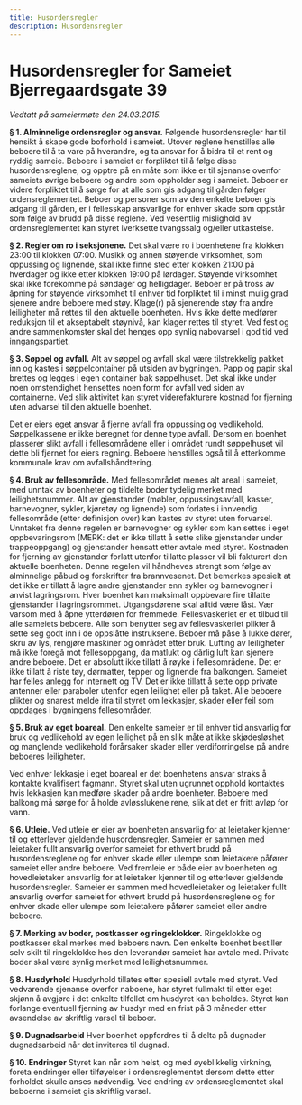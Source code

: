 ```yaml
---
title: Husordensregler
description: Husordensregler
---
```


# Husordensregler for Sameiet Bjerregaardsgate 39

_Vedtatt på sameiermøte den 24.03.2015._

**§ 1. Alminnelige ordensregler og ansvar.**
Følgende husordensregler har til hensikt å skape gode boforhold i sameiet. Utover
reglene henstilles alle beboere til å ta vare på hverandre, og ta ansvar for å bidra til et
rent og ryddig sameie.
Beboere i sameiet er forpliktet til å følge disse husordensreglene, og opptre på en måte
som ikke er til sjenanse ovenfor sameiets øvrige beboere og andre som oppholder seg i
sameiet. Beboer er videre forpliktet til å sørge for at alle som gis adgang til gården følger
ordensreglementet. Beboer og personer som av den enkelte beboer gis adgang til
gården, er i fellesskap ansvarlige for enhver skade som oppstår som følge av brudd på
disse reglene.
Ved vesentlig mislighold av ordensreglementet kan styret iverksette tvangssalg og/eller
utkastelse.

**§ 2. Regler om ro i seksjonene.**
Det skal være ro i boenhetene fra klokken 23:00 til klokken 07:00. Musikk og annen
støyende virksomhet, som oppussing og lignende, skal ikke finne sted etter klokken
21:00 på hverdager og ikke etter klokken 19:00 på lørdager. Støyende virksomhet skal
ikke forekomme på søndager og helligdager.
Beboer er på tross av åpning for støyende virksomhet til enhver tid forpliktet til i minst
mulig grad sjenere andre beboere med støy.
Klage(r) på sjenerende støy fra andre leiligheter må rettes til den aktuelle boenheten.
Hvis ikke dette medfører reduksjon til et akseptabelt støynivå, kan klager rettes til
styret.
Ved fest og andre sammenkomster skal det henges opp synlig nabovarsel i god tid ved
inngangspartiet.

**§ 3. Søppel og avfall.**
Alt av søppel og avfall skal være tilstrekkelig pakket inn og kastes i søppelcontainer på
utsiden av bygningen. Papp og papir skal brettes og legges i egen container bak
søppelhuset. Det skal ikke under noen omstendighet hensettes noen form for avfall ved
siden av containerne. Ved slik aktivitet kan styret viderefakturere kostnad for fjerning
uten advarsel til den aktuelle boenhet.

Det er eiers eget ansvar å fjerne avfall fra oppussing og vedlikehold. Søppelkassene er
ikke beregnet for denne type avfall. Dersom en boenhet plasserer slikt avfall i
fellesområdene eller i området rundt søppelhuset vil dette bli fjernet for eiers regning.
Beboere henstilles også til å etterkomme kommunale krav om avfallshåndtering.

**§ 4. Bruk av fellesområde.**
Med fellesområdet menes alt areal i sameiet, med unntak av boenheter og tildelte boder
tydelig merket med leilighetsnummer.
Alt av gjenstander (møbler, oppussingsavfall, kasser, barnevogner, sykler, kjøretøy og
lignende) som forlates i innvendig fellesområde (etter definisjon over) kan kastes av
styret uten forvarsel. Unntaket fra denne regelen er barnevogner og sykler som kan
settes i eget oppbevaringsrom (MERK: det er ikke tillatt å sette slike gjenstander under
trappeoppgang) og gjenstander hensatt etter avtale med styret. Kostnaden for fjerning
av gjenstander forlatt utenfor tillatte plasser vil bli fakturert den aktuelle boenheten.
Denne regelen vil håndheves strengt som følge av alminnelige påbud og forskrifter fra
brannvesenet.
Det bemerkes spesielt at det ikke er tillatt å lagre andre gjenstander enn sykler og
barnevogner i anvist lagringsrom. Hver boenhet kan maksimalt oppbevare fire tillatte
gjenstander i lagringsrommet.
Utgangsdørene skal alltid være låst. Vær varsom med å åpne ytterdøren for fremmede.
Fellesvaskeriet er et tilbud til alle sameiets beboere. Alle som benytter seg av
fellesvaskeriet plikter å sette seg godt inn i de oppslåtte instruksene. Beboer må påse å
lukke dører, skru av lys, rengjøre maskiner og området etter bruk.
Lufting av leiligheter må ikke foregå mot fellesoppgang, da matlukt og dårlig luft kan
sjenere andre beboere.
Det er absolutt ikke tillatt å røyke i fellesområdene.
Det er ikke tillatt å riste tøy, dørmatter, tepper og lignende fra balkongen.
Sameiet har felles anlegg for internett og TV. Det er ikke tillatt å sette opp private
antenner eller paraboler utenfor egen leilighet eller på taket.
Alle beboere plikter og snarest melde ifra til styret om lekkasjer, skader eller feil som
oppdages i bygningens fellesområder.

**§ 5. Bruk av eget boareal.**
Den enkelte sameier er til enhver tid ansvarlig for bruk og vedlikehold av egen leilighet
på en slik måte at ikke skjødesløshet og manglende vedlikehold forårsaker skader eller
verdiforringelse på andre beboeres leiligheter.

Ved enhver lekkasje i eget boareal er det boenhetens ansvar straks å kontakte kvalifisert
fagmann. Styret skal uten ugrunnet opphold kontaktes hvis lekkasjen kan medføre
skader på andre boenheter.
Beboere med balkong må sørge for å holde avløsslukene rene, slik at det er fritt avløp for
vann.

**§ 6. Utleie.**
Ved utleie er eier av boenheten ansvarlig for at leietaker kjenner til og etterlever
gjeldende husordensregler. Sameier er sammen med leietaker fullt ansvarlig overfor
sameiet for ethvert brudd på husordensreglene og for enhver skade eller ulempe som
leietakere påfører sameiet eller andre beboere.
Ved fremleie er både eier av boenheten og hovedleietaker ansvarlig for at leietaker
kjenner til og etterlever gjeldende husordensregler. Sameier er sammen med
hovedleietaker og leietaker fullt ansvarlig overfor sameiet for ethvert brudd på
husordensreglene og for enhver skade eller ulempe som leietakere påfører sameiet eller
andre beboere.

**§ 7. Merking av boder, postkasser og ringeklokker.**
Ringeklokke og postkasser skal merkes med beboers navn. Den enkelte boenhet
bestiller selv skilt til ringeklokke hos den leverandør sameiet har avtale med. Private
boder skal være synlig merket med leilighetsnummer.

**§ 8. Husdyrhold**
Husdyrhold tillates etter spesiell avtale med styret. Ved vedvarende sjenanse overfor
naboene, har styret fullmakt til etter eget skjønn å avgjøre i det enkelte tilfellet om
husdyret kan beholdes. Styret kan forlange eventuell fjerning av husdyr med en frist på
3 måneder etter avsendelse av skriftlig varsel til beboer.

**§ 9. Dugnadsarbeid**
Hver boenhet oppfordres til å delta på dugnader dugnadsarbeid når det inviteres til
dugnad.

**§ 10. Endringer**
Styret kan når som helst, og med øyeblikkelig virkning, foreta endringer eller tilføyelser
i ordensreglementet dersom dette etter forholdet skulle anses nødvendig.
Ved endring av ordensreglementet skal beboerne i sameiet gis skriftlig varsel.
